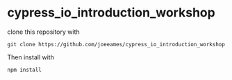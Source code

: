 # cypress_io_introduction_workshop

clone this repository with 
```
git clone https://github.com/joeeames/cypress_io_introduction_workshop
```
Then install with
``` 
npm install
```
